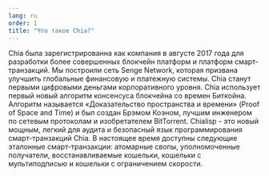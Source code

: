 ```yaml
---
lang: ru
order: 1
title: "Что такое Chia?"
---
```


Chia была зарегистрированна как компания в августе 2017 года для разработки более совершенных блокчейн платформ и платформ смарт-транзакций. Мы построили сеть Senge Network, которая призвана улучшить глобальные финансовую и платежную системы. Chia станут первыми цифровыми деньгами корпоративного уровня. Chia использует первый новый алгоритм консенсуса блокчейна со времен Биткойна. Алгоритм называется «Доказательство пространства и времени» (Proof of Space and Time) и был создан Брэмом Коэном, лучшим инженером по сетевым протоколам и изобретателем BitTorrent. Chialisp - это новый мощным, легкий для аудита и безопасный язык программирования смарт-транзакций Chia. В настоящее время доступны следующие эталонные смарт-транзакции: атомарные свопы, уполномоченные получатели, восстанавливаемые кошельки, кошельки с мультиподписью и кошельки с ограничением скорости.
